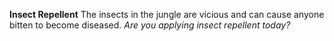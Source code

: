 **Insect Repellent**
The insects in the jungle are vicious and can cause anyone bitten to become diseased.
*Are you applying insect repellent today?*